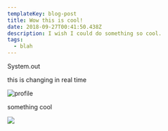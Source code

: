 ```yaml
---
templateKey: blog-post
title: Wow this is cool!
date: 2018-09-27T00:41:50.438Z
description: I wish I could do something so cool.
tags:
  - blah
---
```

System.out

this is changing in real time

![profile](/img/tutorials.png)

something cool

![](/img/chemex.jpg)
